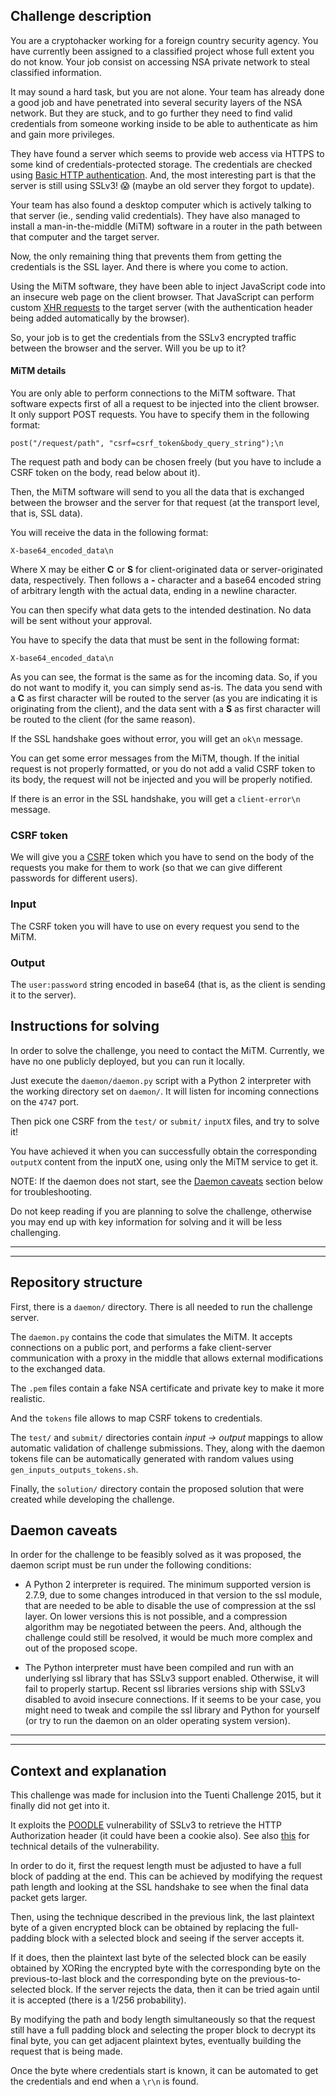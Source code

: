## Challenge description

You are a cryptohacker working for a foreign country security agency. You have currently been assigned to a classified project whose full extent you do not know. Your job consist on accessing NSA private network to steal classified information.

It may sound a hard task, but you are not alone. Your team has already done a good job and have penetrated into several security layers of the NSA network. But they are stuck, and to go further they need to find valid credentials from someone working inside to be able to authenticate as him and gain more privileges.

They have found a server which seems to provide web access via HTTPS to some kind of credentials-protected storage. The credentials are checked using [Basic HTTP authentication](https://en.wikipedia.org/wiki/Basic_access_authentication). And, the most interesting part is that the server is still using SSLv3! :scream: (maybe an old server they forgot to update).

Your team has also found a desktop computer which is actively talking to that server (ie., sending valid credentials). They have also managed to install a man-in-the-middle (MiTM) software in a router in the path between that computer and the target server.

Now, the only remaining thing that prevents them from getting the credentials is the SSL layer. And there is where you come to action.

Using the MiTM software, they have been able to inject JavaScript code into an insecure web page on the client browser. That JavaScript can perform custom [XHR requests](https://en.wikipedia.org/wiki/XMLHttpRequest) to the target server (with the authentication header being added automatically by the browser).

So, your job is to get the credentials from the SSLv3 encrypted traffic between the browser and the server. Will you be up to it?


#### MiTM details

You are only able to perform connections to the MiTM software. That software expects first of all a request to be injected into the client browser. It only support POST requests. You have to specify them in the following format:

    post("/request/path", "csrf=csrf_token&body_query_string");\n

The request path and body can be chosen freely (but you have to include a CSRF token on the body, read below about it).

Then, the MiTM software will send to you all the data that is exchanged between the browser and the server for that request (at the transport level, that is, SSL data).

You will receive the data in the following format:

    X-base64_encoded_data\n

Where X may be either __C__ or __S__ for client-originated data or server-originated data, respectively. Then follows a __-__ character and a base64 encoded string of arbitrary length with the actual data, ending in a newline character.

You can then specify what data gets to the intended destination. No data will be sent without your approval.

You have to specify the data that must be sent in the following format:

    X-base64_encoded_data\n

As you can see, the format is the same as for the incoming data. So, if you do not want to modify it, you can simply send as-is. The data you send with a __C__ as first character will be routed to the server (as you are indicating it is originating from the client), and the data sent with a __S__ as first character will be routed to the client (for the same reason).

If the SSL handshake goes without error, you will get an `ok\n` message.

You can get some error messages from the MiTM, though. If the initial request is not properly formatted, or you do not add a valid CSRF token to its body, the request will not be injected and you will be properly notified.

If there is an error in the SSL handshake, you will get a `client-error\n` message.


### CSRF token

We will give you a [CSRF](https://en.wikipedia.org/wiki/Cross-site_request_forgery) token which you have to send on the body of the requests you make for them to work (so that we can give different passwords for different users).


### Input

The CSRF token you will have to use on every request you send to the MiTM.


### Output

The `user:password` string encoded in base64 (that is, as the client is sending it to the server).


## Instructions for solving

In order to solve the challenge, you need to contact the MiTM. Currently, we have no one publicly deployed, but you can run it locally.

Just execute the `daemon/daemon.py` script with a Python 2 interpreter with the working directory set on `daemon/`. It will listen for incoming connections on the `4747` port.

Then pick one CSRF from the `test/` or `submit/` `inputX` files, and try to solve it!

You have achieved it when you can successfully obtain the corresponding `outputX` content from the inputX one, using only the MiTM service to get it.

NOTE: If the daemon does not start, see the [Daemon caveats](#daemon-caveats) section below for troubleshooting.

Do not keep reading if you are planning to solve the challenge, otherwise you may end up with key information for solving and it will be less challenging.


---
---


## Repository structure

First, there is a `daemon/` directory. There is all needed to run the challenge server.

The `daemon.py` contains the code that simulates the MiTM. It accepts connections on a public port, and performs a fake client-server communication with a proxy in the middle that allows external modifications to the exchanged data.

The `.pem` files contain a fake NSA certificate and private key to make it more realistic.

And the `tokens` file allows to map CSRF tokens to credentials.

The `test/` and `submit/` directories contain _input -> output_ mappings to allow automatic validation of challenge submissions. They, along with the daemon tokens file can be automatically generated with random values using `gen_inputs_outputs_tokens.sh`.

Finally, the `solution/` directory contain the proposed solution that were created while developing the challenge.


## Daemon caveats

In order for the challenge to be feasibly solved as it was proposed, the daemon script must be run under the following conditions:

- A Python 2 interpreter is required. The minimum supported version is 2.7.9, due to some changes introduced in that version to the ssl module, that are needed to be able to disable the use of compression at the ssl layer. On lower versions this is not possible, and a compression algorithm may be negotiated between the peers. And, although the challenge could still be resolved, it would be much more complex and out of the proposed scope.

 - The Python interpreter must have been compiled and run with an underlying ssl library that has SSLv3 support enabled. Otherwise, it will fail to properly startup. Recent ssl libraries versions ship with SSLv3 disabled to avoid insecure connections. If it seems to be your case, you might need to tweak and compile the ssl library and Python for yourself (or try to run the daemon on an older operating system version).


---
---


## Context and explanation

This challenge was made for inclusion into the Tuenti Challenge 2015, but it finally did not get into it.

It exploits the [POODLE](https://en.wikipedia.org/wiki/POODLE) vulnerability of SSLv3 to retrieve the HTTP Authorization header (it could have been a cookie also). See also [this](https://www.openssl.org/~bodo/ssl-poodle.pdf) for technical details of the vulnerability.

In order to do it, first the request length must be adjusted to have a full block of padding at the end. This can be achieved by modifying the request path length and looking at the SSL handshake to see when the final data packet gets larger.

Then, using the technique described in the previous link, the last plaintext byte of a given encrypted block can be obtained by replacing the full-padding block with a selected block and seeing if the server accepts it.

If it does, then the plaintext last byte of the selected block can be easily obtained by XORing the encrypted byte with the corresponding byte on the previous-to-last block and the corresponding byte on the previous-to-selected block. If the server rejects the data, then it can be tried again until it is accepted (there is a 1/256 probability).

By modifying the path and body length simultaneously so that the request still have a full padding block and selecting the proper block to decrypt its final byte, you can get adjacent plaintext bytes, eventually building the request that is being made.

Once the byte where credentials start is known, it can be automated to get the credentials and end when a `\r\n` is found.
